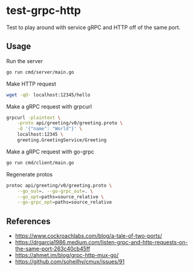 # test-grpc-http

Test to play around with service gRPC and HTTP off of the same port.

## Usage

Run the server

```bash
go run cmd/server/main.go
```

Make HTTP request

```bash
wget -qO- localhost:12345/hello
```

Make a gRPC request with grpcurl

```bash
grpcurl -plaintext \
    -proto api/greeting/v0/greeting.proto \
    -d '{"name": "World"}' \
    localhost:12345 \
    greeting.GreetingService/Greeting
```

Make a gRPC request with go-grpc

```bash
go run cmd/client/main.go
```

Regenerate protos

```bash
protoc api/greeting/v0/greeting.proto \
    --go_out=. --go-grpc_out=. \
    --go_opt=paths=source_relative \
    --go-grpc_opt=paths=source_relative
```

## References

* https://www.cockroachlabs.com/blog/a-tale-of-two-ports/
* https://drgarcia1986.medium.com/listen-grpc-and-http-requests-on-the-same-port-263c40cb45ff
* https://ahmet.im/blog/grpc-http-mux-go/
* https://github.com/soheilhy/cmux/issues/91
